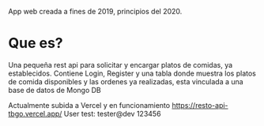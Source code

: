 App web creada a fines de 2019, principios del 2020.
# Que es?
Una pequeña rest api para solicitar y encargar platos de comidas, ya establecidos.
Contiene Login, Register y una tabla donde muestra los platos de comida disponibles y las ordenes ya realizadas, esta vinculada a una base de datos de Mongo DB

Actualmente subida a Vercel y en funcionamiento
https://resto-api-tbgo.vercel.app/
User test:
tester@dev
123456